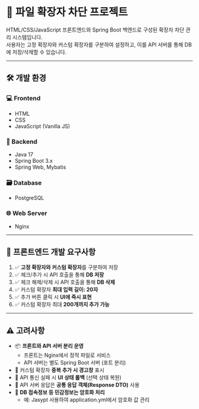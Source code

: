 # 📁 파일 확장자 차단 프로젝트

HTML/CSS/JavaScript 프론트엔드와 Spring Boot 백엔드로 구성된 확장자 차단 관리 시스템입니다.  
사용자는 고정 확장자와 커스텀 확장자를 구분하여 설정하고, 이를 API 서버를 통해 DB에 저장/삭제할 수 있습니다.

---

## 🛠 개발 환경

### 💻 Frontend
- HTML
- CSS
- JavaScript (Vanilla JS)

### 🔧 Backend
- Java 17
- Spring Boot 3.x
- Spring Web, Mybatis

### 🗃 Database
- PostgreSQL

### 🌐 Web Server
- Nginx

---

## 🎯 프론트엔드 개발 요구사항

1. ✅ **고정 확장자와 커스텀 확장자**를 구분하여 저장
2. ✅ 체크/추가 시 API 호출을 통해 **DB 저장**
3. ✅ 체크 해제/삭제 시 API 호출을 통해 **DB 삭제**
4. ✅ 커스텀 확장자 **최대 입력 길이: 20자**
5. ✅ 추가 버튼 클릭 시 **UI에 즉시 표현**
6. ✅ 커스텀 확장자 최대 **200개까지 추가 가능**

---

## ⚠️ 고려사항

- 📦 **프론트와 API 서버 분리 운영**
    - 프론트는 Nginx에서 정적 파일로 서비스
    - API 서버는 별도 Spring Boot 서버 (포트 분리)
- 🚫 커스텀 확장자 **중복 추가 시 경고창** 표시
- 🔄 API 통신 실패 시 **UI 상태 롤백** (선택 상태 복원)
- 📡 API 서버 응답은 **공통 응답 객체(Response DTO)** 사용
- 🔐 **DB 접속정보 등 민감정보는 암호화 처리**
    - 예: Jasypt 사용하여 application.yml에서 암호화 값 관리